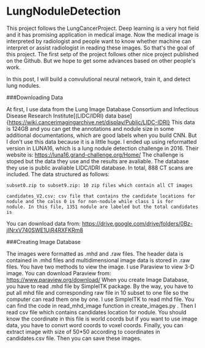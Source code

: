 # LungNoduleDetection
This project follows the LungCancerProject.
Deep learning is a very hot field and it has promising application in medical image. 
Now the medical image is interpreted by radiologist and people want to know whether machine can interpret or assist radiologist in reading these images. So that's the goal of this project. The first setp of the project follows other nice project published on the Github. But we hope to get some advances based on other people's work.

In this post, I will build a convulutional neural network, train it, and detect lung nodules. 


###Downloading Data

At first, I use data from the Lung Image Database Consortium and Infectious Disease Research Institute[(LIDC/IDRI) data base]{https://wiki.cancerimagingarchive.net/display/Public/LIDC-IDRI} 
This data is 124GB and you can get the annotations and nodule size in some additional documentations, which are good labels when you build CNN. But I don't use this data because it is a little huge. 
I ended up using reformatted version in LUNA16, which is a lung nodule detection challenge in 2016. Their website is: https://luna16.grand-challenge.org/Home/ 
The challenge is stoped but the data they use and the results are avaliable. The database they use is public avaliable LIDC/IDRI database.
In total, 888 CT scans are included. The data structured as follows:

    subset0.zip to subset9.zip: 10 zip files which contain all CT images
    
    candidates_V2.csv: csv file that contains the candidate locations for nodule and the calss 0 is for non-nodule while class 1 is for    nodule. In this file, 1351 nodule are labeled but the total candidates is 
    
You can download data from: https://drive.google.com/drive/folders/0Bz-jINrxV740SWE1UjR4RXFKRm8

###Creating Image Database

The images were formatted as .mhd and .raw files. The header data is contained in .mhd files and multidimensional image data is stored in .raw files. You have two methods to view the image. I use Paraview to view 3-D image. You can download Paraview from: https://www.paraview.org/download/
When you create Image Database, you have to read .mhd file by SimpleITK package. By the way, you have to put all mhd file and corresponding raw file in 10 subset to one file so the computer can read them one by one. I use SimpleITK to read mhd file. You can find the code in read_mhd_image function in create_images.py . Then I read csv file which contains candidates location for nodule. You should know the coordinate in this file is world coords but if you want to use image data, you have to convrt word coords to voxel coords. Finally, you can extract image with size of 50*50 according to coordinates in candidates.csv file. Then you can save these images.
